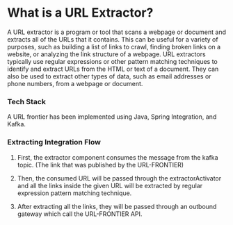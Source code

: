 # What is a URL Extractor?
A URL extractor is a program or tool that scans a webpage or document and extracts all of the URLs that it contains. This can be useful for a variety of purposes, such as building a list of links to crawl, finding broken links on a website, or analyzing the link structure of a webpage. URL extractors typically use regular expressions or other pattern matching techniques to identify and extract URLs from the HTML or text of a document. They can also be used to extract other types of data, such as email addresses or phone numbers, from a webpage or document.

### Tech Stack
A URL frontier has been implemented using Java, Spring Integration, and Kafka.

### Extracting Integration Flow
1. First, the extractor component consumes the message from the kafka topic. (The link that was published by the URL-FRONTIER)


2. Then, the consumed URL will be passed through the extractorActivator and all the links inside the given URL will be extracted by regular expression pattern matching technique.


3. After extracting all the links, they will be passed through an outbound gateway which call the URL-FRONTIER API.  